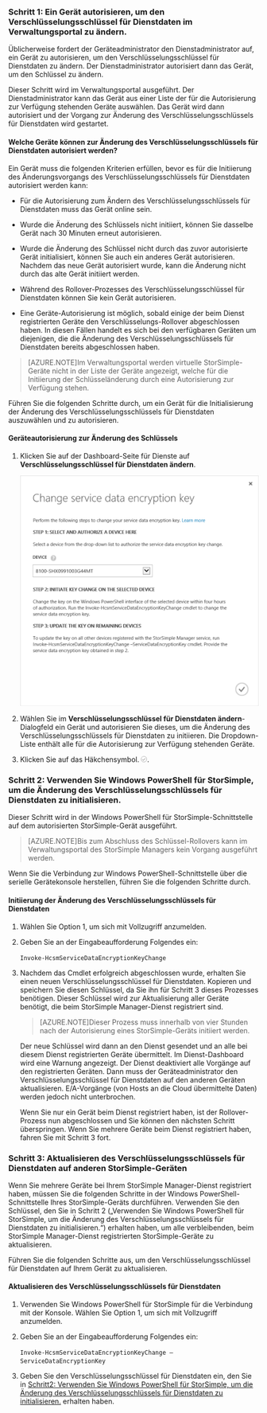 ### Schritt 1: Ein Gerät autorisieren, um den Verschlüsselungsschlüssel für Dienstdaten im Verwaltungsportal zu ändern.

Üblicherweise fordert der Geräteadministrator den Dienstadministrator auf, ein Gerät zu autorisieren, um den Verschlüsselungsschlüssel für Dienstdaten zu ändern. Der Dienstadministrator autorisiert dann das Gerät, um den Schlüssel zu ändern.

Dieser Schritt wird im Verwaltungsportal ausgeführt. Der Dienstadministrator kann das Gerät aus einer Liste der für die Autorisierung zur Verfügung stehenden Geräte auswählen. Das Gerät wird dann autorisiert und der Vorgang zur Änderung des Verschlüsselungsschlüssels für Dienstdaten wird gestartet.

#### Welche Geräte können zur Änderung des Verschlüsselungsschlüssels für Dienstdaten autorisiert werden?

Ein Gerät muss die folgenden Kriterien erfüllen, bevor es für die Initiierung des Änderungsvorgangs des Verschlüsselungsschlüssels für Dienstdaten autorisiert werden kann:

- Für die Autorisierung zum Ändern des Verschlüsselungsschlüssels für Dienstdaten muss das Gerät online sein.

- Wurde die Änderung des Schlüssels nicht initiiert, können Sie dasselbe Gerät nach 30 Minuten erneut autorisieren.

- Wurde die Änderung des Schlüssel nicht durch das zuvor autorisierte Gerät initialisiert, können Sie auch ein anderes Gerät autorisieren. Nachdem das neue Gerät autorisiert wurde, kann die Änderung nicht durch das alte Gerät initiiert werden.

- Während des Rollover-Prozesses des Verschlüsselungsschlüssel für Dienstdaten können Sie kein Gerät autorisieren.

- Eine Geräte-Autorisierung ist möglich, sobald einige der beim Dienst registrierten Geräte den Verschlüsselungs-Rollover abgeschlossen haben. In diesen Fällen handelt es sich bei den verfügbaren Geräten um diejenigen, die die Änderung des Verschlüsselungsschlüssels für Dienstdaten bereits abgeschlossen haben.

> [AZURE.NOTE]Im Verwaltungsportal werden virtuelle StorSimple-Geräte nicht in der Liste der Geräte angezeigt, welche für die Initiierung der Schlüsseländerung durch eine Autorisierung zur Verfügung stehen.

Führen Sie die folgenden Schritte durch, um ein Gerät für die Initialisierung der Änderung des Verschlüsselungsschlüssels für Dienstdaten auszuwählen und zu autorisieren.

#### Geräteautorisierung zur Änderung des Schlüssels

1. Klicken Sie auf der Dashboard-Seite für Dienste auf **Verschlüsselungsschlüssel für Dienstdaten ändern**.

    ![Ändern des Dienstverschlüsselungsschlüssels](./media/storsimple-change-data-encryption-key/HCS_ChangeServiceDataEncryptionKey-include.png)

2. Wählen Sie im **Verschlüsselungsschlüssel für Dienstdaten ändern**-Dialogfeld ein Gerät und autorisieren Sie dieses, um die Änderung des Verschlüsselungsschlüssels für Dienstdaten zu initiieren. Die Dropdown-Liste enthält alle für die Autorisierung zur Verfügung stehenden Geräte.

3. Klicken Sie auf das Häkchensymbol. ![Häkchensymbol](./media/storsimple-change-data-encryption-key/HCS_CheckIcon-include.png).

### Schritt 2: Verwenden Sie Windows PowerShell für StorSimple, um die Änderung des Verschlüsselungsschlüssels für Dienstdaten zu initialisieren.

Dieser Schritt wird in der Windows PowerShell für StorSimple-Schnittstelle auf dem autorisierten StorSimple-Gerät ausgeführt.

> [AZURE.NOTE]Bis zum Abschluss des Schlüssel-Rollovers kann im Verwaltungsportal des StorSimple Managers kein Vorgang ausgeführt werden.

Wenn Sie die Verbindung zur Windows PowerShell-Schnittstelle über die serielle Gerätekonsole herstellen, führen Sie die folgenden Schritte durch.

#### Initiierung der Änderung des Verschlüsselungsschlüssels für Dienstdaten

1. Wählen Sie Option 1, um sich mit Vollzugriff anzumelden.

2. Geben Sie an der Eingabeaufforderung Folgendes ein:

     `Invoke-HcsmServiceDataEncryptionKeyChange`

3. Nachdem das Cmdlet erfolgreich abgeschlossen wurde, erhalten Sie einen neuen Verschlüsselungsschlüssel für Dienstdaten. Kopieren und speichern Sie diesen Schlüssel, da Sie ihn für Schritt 3 dieses Prozesses benötigen. Dieser Schlüssel wird zur Aktualisierung aller Geräte benötigt, die beim StorSimple Manager-Dienst registriert sind.

    > [AZURE.NOTE]Dieser Prozess muss innerhalb von vier Stunden nach der Autorisierung eines StorSimple-Geräts initiiert werden.

    Der neue Schlüssel wird dann an den Dienst gesendet und an alle bei diesem Dienst registrierten Geräte übermittelt. Im Dienst-Dashboard wird eine Warnung angezeigt. Der Dienst deaktiviert alle Vorgänge auf den registrierten Geräten. Dann muss der Geräteadministrator den Verschlüsselungsschlüssel für Dienstdaten auf den anderen Geräten aktualisieren. E/A-Vorgänge (von Hosts an die Cloud übermittelte Daten) werden jedoch nicht unterbrochen.

    Wenn Sie nur ein Gerät beim Dienst registriert haben, ist der Rollover-Prozess nun abgeschlossen und Sie können den nächsten Schritt überspringen. Wenn Sie mehrere Geräte beim Dienst registriert haben, fahren Sie mit Schritt 3 fort.

### Schritt 3: Aktualisieren des Verschlüsselungsschlüssels für Dienstdaten auf anderen StorSimple-Geräten

Wenn Sie mehrere Geräte bei Ihrem StorSimple Manager-Dienst registriert haben, müssen Sie die folgenden Schritte in der Windows PowerShell-Schnittstelle Ihres StorSimple-Geräts durchführen. Verwenden Sie den Schlüssel, den Sie in Schritt 2 („Verwenden Sie Windows PowerShell für StorSimple, um die Änderung des Verschlüsselungsschlüssels für Dienstdaten zu initialisieren.“) erhalten haben, um alle verbleibenden, beim StorSimple Manager-Dienst registrierten StorSimple-Geräte zu aktualisieren.

Führen Sie die folgenden Schritte aus, um den Verschlüsselungsschlüssel für Dienstdaten auf Ihrem Gerät zu aktualisieren.

#### Aktualisieren des Verschlüsselungsschlüssels für Dienstdaten

1. Verwenden Sie Windows PowerShell für StorSimple für die Verbindung mit der Konsole. Wählen Sie Option 1, um sich mit Vollzugriff anzumelden.

2. Geben Sie an der Eingabeaufforderung Folgendes ein:

    `Invoke-HcsmServiceDataEncryptionKeyChange – ServiceDataEncryptionKey`

3. Geben Sie den Verschlüsselungsschlüssel für Dienstdaten ein, den Sie in [Schritt2: Verwenden Sie Windows PowerShell für StorSimple, um die Änderung des Verschlüsselungsschlüssels für Dienstdaten zu initialisieren.](#step-2:-use-windows-powershell-to-initiate-the-service-data-encryption-key-change) erhalten haben.

<!---HONumber=62-->